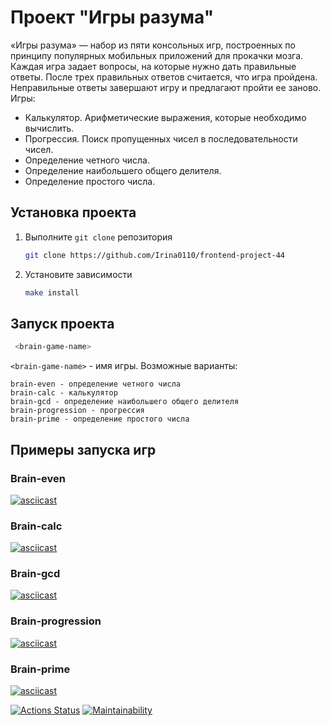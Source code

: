 # Проект "Игры разума"

«Игры разума» — набор из пяти консольных игр, построенных по принципу популярных мобильных приложений для прокачки мозга. Каждая игра задает вопросы, на которые нужно дать правильные ответы. После трех правильных ответов считается, что игра пройдена. Неправильные ответы завершают игру и предлагают пройти ее заново. Игры:

- Калькулятор. Арифметические выражения, которые необходимо вычислить.
- Прогрессия. Поиск пропущенных чисел в последовательности чисел.
- Определение четного числа.
- Определение наибольшего общего делителя.
- Определение простого числа.

## Установка проекта

1. Выполните `git clone` репозитория
   ```sh
   git clone https://github.com/Irina0110/frontend-project-44
   ```
2. Установите зависимости
    ```sh
   make install
    ```
   
## Запуск проекта

  ```sh
   <brain-game-name>
  ```

`<brain-game-name>` - имя игры. Возможные варианты: 


```
brain-even - определение четного числа
brain-calc - калькулятор
brain-gcd - определение наибольшего общего делителя
brain-progression - прогрессия
brain-prime - определение простого числа
```


## Примеры запуска игр

### Brain-even  

[![asciicast](https://asciinema.org/a/MqsGsYOoldoUv5510HpmWgZFk.svg)](https://asciinema.org/a/MqsGsYOoldoUv5510HpmWgZFk)

### Brain-calc  

[![asciicast](https://asciinema.org/a/vtogZGeFcrgol2J2CVFbaGnf4.svg)](https://asciinema.org/a/vtogZGeFcrgol2J2CVFbaGnf4)

### Brain-gcd 
[![asciicast](https://asciinema.org/a/wew561l15Cb6l52Hdz3GvYVI9.svg)](https://asciinema.org/a/wew561l15Cb6l52Hdz3GvYVI9)

### Brain-progression  
[![asciicast](https://asciinema.org/a/DILrFeBAQw1mDqZYhXRTR6c3b.svg)](https://asciinema.org/a/DILrFeBAQw1mDqZYhXRTR6c3b)

### Brain-prime 
[![asciicast](https://asciinema.org/a/8r2V6ZoRZ7T0qUid0o3N4PR9l.svg)](https://asciinema.org/a/8r2V6ZoRZ7T0qUid0o3N4PR9l)


[![Actions Status](https://github.com/Irina0110/frontend-project-44/actions/workflows/hexlet-check.yml/badge.svg)](https://github.com/Irina0110/frontend-project-44/actions)
[![Maintainability](https://api.codeclimate.com/v1/badges/b6d7f02d9cac3c3f99e0/maintainability)](https://codeclimate.com/github/Irina0110/frontend-project-44/maintainability)